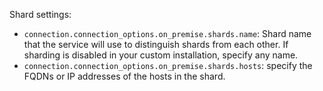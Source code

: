 Shard settings:

* `connection.connection_options.on_premise.shards.name`: Shard name that the service will use to distinguish shards from each other. If sharding is disabled in your custom installation, specify any name.
* `connection.connection_options.on_premise.shards.hosts`: specify the FQDNs or IP addresses of the hosts in the shard.
